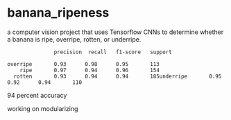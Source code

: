# banana_ripeness

a computer vision project that uses Tensorflow CNNs to determine whether a banana is ripe, overripe, rotten, or underripe.


                   precision  recall   f1-score   support

    overripe       0.93      0.98      0.95       113
        ripe       0.97      0.94      0.96       154
      rotten       0.93      0.94      0.94       185underripe       0.95      0.92      0.94       110

   


94 percent accuracy
   


working on modularizing
